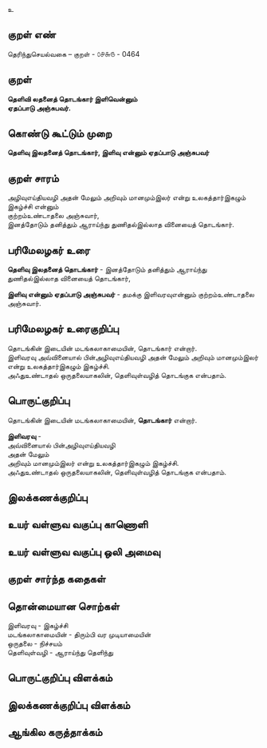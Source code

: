 உ

## குறள் எண் 

தெரிந்துசெயல்வகை – குறள் - ௦௪௬௫ - 0464  

## குறள் 

**தெளிவி லதனைத் தொடங்கார் இளிவென்னும்  
ஏதப்பாடு அஞ்சுபவர்.**

## கொண்டு கூட்டும் முறை

**தெளிவு இலதனைத் தொடங்கார், இளிவு என்னும் ஏதப்பாடு அஞ்சுபவர்**

## குறள் சாரம் 

அழிவுஎய்தியவழி அதன் மேலும் அறிவும் மானமும்இலர் என்று உலகத்தார்இகழும் இகழ்ச்சி என்னும்  
குற்றம்உண்டாதலை அஞ்சுவார்,  
இனத்தோடும் தனித்தும் ஆராய்ந்து துணிதல்இல்லாத வினையைத் தொடங்கார்.  

## பரிமேலழகர் உரை

**தெளிவு இலதனைத் தொடங்கார்** - இனத்தோடும் தனித்தும் ஆராய்ந்து துணிதல்இல்லாத வினையைத் தொடங்கார்,  

**இளிவு என்னும் ஏதப்பாடு அஞ்சுபவர்** - தமக்கு இளிவரவுஎன்னும் குற்றம்உண்டாதலை அஞ்சுவார்.  

## பரிமேலழகர் உரைகுறிப்பு   

தொடங்கின் இடையின் மடங்கலாகாமையின், தொடங்கார் என்றார்.  
இளிவரவு அவ்வினையால் பின்அழிவுஎய்தியவழி அதன் மேலும் அறிவும் மானமும்இலர் என்று உலகத்தார்இகழும் இகழ்ச்சி.  
அஃதுஉண்டாதல் ஒருதலையாகலின், தெளிவுள்வழித் தொடங்குக என்பதாம்.  

## பொருட்குறிப்பு 

தொடங்கின் இடையின் மடங்கலாகாமையின், **தொடங்கார்** என்றார்.  

**இளிவரவு** -   
அவ்வினையால் பின்அழிவுஎய்தியவழி  
அதன் மேலும்  
அறிவும் மானமும்இலர் என்று உலகத்தார்இகழும் இகழ்ச்சி.    
அஃதுஉண்டாதல் ஒருதலையாகலின், தெளிவுள்வழித் தொடங்குக என்பதாம்.    

## இலக்கணக்குறிப்பு  


## உயர் வள்ளுவ வகுப்பு காணொளி


## உயர் வள்ளுவ வகுப்பு ஒலி அமைவு 

 
## குறள் சார்ந்த கதைகள் 


## தொன்மையான சொற்கள்

இளிவரவு - இகழ்ச்சி       
மடங்கலாகாமையின் - திரும்பி வர முடியாமையின்   
ஒருதலை - நிச்சயம்   
தெளிவுள்வழி - ஆராய்ந்து தெளிந்து  

## பொருட்குறிப்பு விளக்கம்


## இலக்கணக்குறிப்பு விளக்கம்


## ஆங்கில கருத்தாக்கம் 


